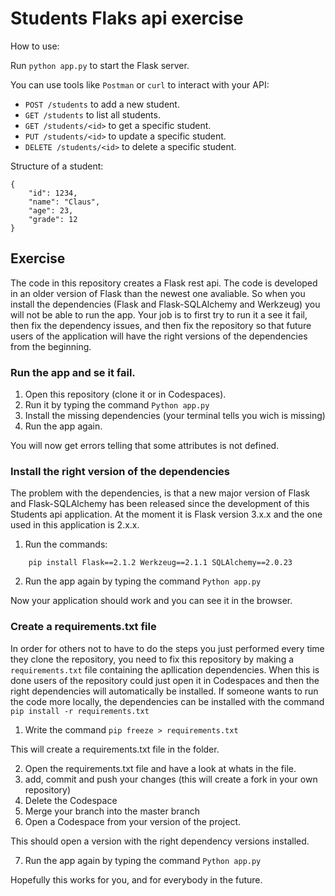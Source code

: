 # Students Flaks api exercise
How to use:

Run ```python app.py``` to start the Flask server.

You can use tools like ```Postman``` or ```curl``` to interact with your API:

* ```POST /students``` to add a new student.
* ```GET /students``` to list all students.
* ```GET /students/<id>``` to get a specific student.
* ```PUT /students/<id>``` to update a specific student.
* ```DELETE /students/<id>``` to delete a specific student.

Structure of a student:

```
{
    "id": 1234,
    "name": "Claus",
    "age": 23,
    "grade": 12
}

```

## Exercise
The code in this repository creates a Flask rest api. The code is developed in an older version of Flask than the newest one avaliable. So when you install the dependencies (Flask and Flask-SQLAlchemy and Werkzeug) you will not be able to run the app. Your job is to first try to run it a see it fail, then fix the dependency issues, and then fix the repository so that future users of the application will have the right versions of the dependencies from the beginning. 

### Run the app and se it fail.
1. Open this repository (clone it or in Codespaces).
2. Run it by typing the command ```Python app.py```
3. Install the missing dependencies (your terminal tells you wich is missing)
4. Run the app again.

You will now get errors telling that some attributes is not defined.

### Install the right version of the dependencies
The problem with the dependencies, is that a new major version of Flask and Flask-SQLAlchemy has been released since the development of this Students api application. At the moment it is Flask version 3.x.x and the one used in this application is 2.x.x.

1. Run the commands:

``` 
    pip install Flask==2.1.2 Werkzeug==2.1.1 SQLAlchemy==2.0.23
``` 

2. Run the app again by typing the command ```Python app.py```

Now your application should work and you can see it in the browser.

### Create a requirements.txt file
In order for others not to have to do the steps you just performed every time they clone the repository, you need to fix this repository by making a ```requirements.txt``` file containing the apllication dependencies. When this is done users of the repository could just open it in Codespaces and then the right dependencies will automatically be installed. If someone wants to run the code more locally, the dependencies can be installed with the command ```pip install -r requirements.txt``` 

1. Write the command ```pip freeze > requirements.txt``` 

This will create a requirements.txt file in the folder.

2. Open the requirements.txt file and have a look at whats in the file. 
3. add, commit and push your changes (this will create a fork in your own repository)
4. Delete the Codespace
5. Merge your branch into the master branch
6. Open a Codespace from your version of the project.

This should open a version with the right dependency versions installed.

7. Run the app again by typing the command ```Python app.py```

Hopefully this works for you, and for everybody in the future.








 
